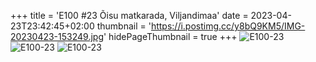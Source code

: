 +++
title = 'E100 #23 Õisu matkarada, Viljandimaa'
date = 2023-04-23T23:42:45+02:00
thumbnail = 'https://i.postimg.cc/y8bQ9KM5/IMG-20230423-153249.jpg'
hidePageThumbnail = true
+++
![E100-23](https://i.postimg.cc/y8bQ9KM5/IMG-20230423-153249.jpg)
![E100-23](https://i.postimg.cc/yxLXHXB5/IMG-20230423-160946.jpg)
![E100-23](https://i.postimg.cc/fbSHfFZb/IMG-20230423-160005.jpg)